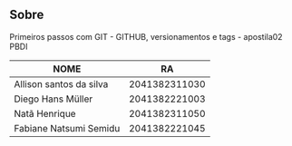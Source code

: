 ## Sobre

Primeiros passos com GIT - GITHUB, versionamentos e tags - apostila02 PBDI

|NOME|RA                       |
|-------------------------------|-----------------------------|
|Allison santos da silva            |2041382311030            |
|Diego Hans Müller           |2041382221003            |
|Natã Henrique|2041382311050|
|Fabiane Natsumi Semidu|2041382221045|

